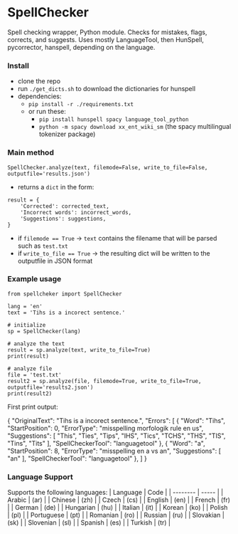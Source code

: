 # SpellChecker

Spell checking wrapper, Python module. Checks for mistakes, flags, corrects, and suggests. Uses mostly LanguageTool, then HunSpell, pycorrector, hanspell, depending on the language.

### Install
- clone the repo
- run `./get_dicts.sh` to download the dictionaries for hunspell
- dependencies:
    - `pip install -r ./requirements.txt`
    - or run these:
        - `pip install hunspell spacy language_tool_python`
        - `python -m spacy download xx_ent_wiki_sm`  (the spacy multilingual tokenizer package)

### Main method
`SpellChecker.analyze(text, filemode=False, write_to_file=False, outputfile='results.json')`

- returns a `dict` in the form:
```
result = {
    'Corrected': corrected_text,
    'Incorrect words': incorrect_words,
    'Suggestions': suggestions,
}
```

- if `filemode == True` -> `text` contains the filename that will be parsed such as `test.txt`
- if `write_to_file == True` -> the resulting dict will be written to the outputfile in JSON format


### Example usage

```
from spellcheker import SpellChecker

lang = 'en'
text = 'Tihs is a incorect sentence.'

# initialize
sp = SpellChecker(lang)

# analyze the text
result = sp.analyze(text, write_to_file=True)
print(result)

# analyze file
file = 'test.txt'
result2 = sp.analyze(file, filemode=True, write_to_file=True, outputfile='results2.json')
print(result2)
```
First print output:

{
    "OriginalText": "Tihs is a incorect sentence.",
    "Errors": [
        {
            "Word": "Tihs",
            "StartPosition": 0,
            "ErrorType": "misspelling morfologik rule en us",
            "Suggestions": [
                "This",
                "Ties",
                "Tips",
                "IHS",
                "Tics",
                "TCHS",
                "THS",
                "TIS",
                "Tins",
                "Tits"
            ],
            "SpellCheckerTool": "languagetool"
        },
        {
            "Word": "a",
            "StartPosition": 8,
            "ErrorType": "misspelling en a vs an",
            "Suggestions": [
                "an"
            ],
            "SpellCheckerTool": "languagetool"
        },
    ]
}

### Language Support
Supports the following languages:
| Language      | Code      |
| --------      | -----     |
| Arabic        | (ar)      |
| Chinese       | (zh)      |
| Czech         | (cs)      |
| English       | (en)      |
| French        | (fr)      |
| German        | (de)      |
| Hungarian     | (hu)      |
| Italian       | (it)      |
| Korean        | (ko)      |
| Polish        | (pl)      |
| Portuguese    | (pt)      |
| Romanian      | (ro)      |
| Russian       | (ru)      |
| Slovakian     | (sk)      |
| Slovenian     | (sl)      |
| Spanish       | (es)      |
| Turkish       | (tr)      |

